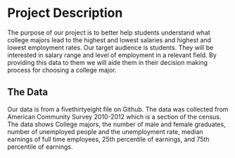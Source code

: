 # Project Description
The purpose of our project is to better help students understand what college majors lead to the highest and lowest salaries and highest and lowest employment rates. Our target audience is students. They will be interested in salary range and level of employment in a relevant field. By providing this data to them we will aide them in their decision making process for choosing a college major. 

## The Data
Our data is from a fivethirtyeight file on Github. The data was collected from American Community Survey 2010-2012 which is a section of the census. The data shows College majors, the number of male and female graduates, number of unemployed people and the unemployment rate, median earnings of full time employees, 25th percentile of earnings, and 75th percentile of earnings. 
  
